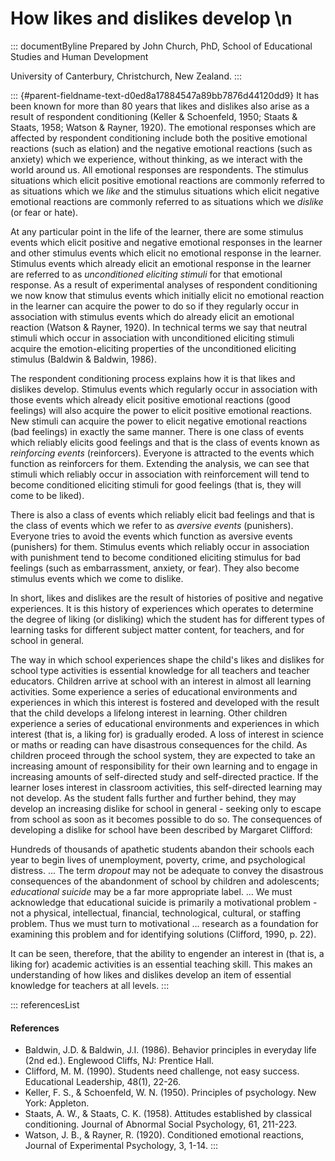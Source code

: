# How likes and dislikes develop \n

::: documentByline
Prepared by John Church, PhD, School of Educational Studies and Human
Development

University of Canterbury, Christchurch, New Zealand.
:::

::: {#parent-fieldname-text-d0ed8a17884547a89bb7876d44120dd9}
It has been known for more than 80 years that likes and dislikes also
arise as a result of respondent conditioning (Keller & Schoenfeld, 1950;
Staats & Staats, 1958; Watson & Rayner, 1920). The emotional responses
which are affected by respondent conditioning include both the positive
emotional reactions (such as elation) and the negative emotional
reactions (such as anxiety) which we experience, without thinking, as we
interact with the world around us. All emotional responses are
respondents. The stimulus situations which elicit positive emotional
reactions are commonly referred to as situations which we *like* and the
stimulus situations which elicit negative emotional reactions are
commonly referred to as situations which we *dislike* (or fear or hate).

At any particular point in the life of the learner, there are some
stimulus events which elicit positive and negative emotional responses
in the learner and other stimulus events which elicit no emotional
response in the learner. Stimulus events which already elicit an
emotional response in the learner are referred to as *unconditioned
eliciting stimuli* for that emotional response. As a result of
experimental analyses of respondent conditioning we now know that
stimulus events which initially elicit no emotional reaction in the
learner can acquire the power to do so if they regularly occur in
association with stimulus events which do already elicit an emotional
reaction (Watson & Rayner, 1920). In technical terms we say that neutral
stimuli which occur in association with unconditioned eliciting stimuli
acquire the emotion-eliciting properties of the unconditioned eliciting
stimulus (Baldwin & Baldwin, 1986).

The respondent conditioning process explains how it is that likes and
dislikes develop. Stimulus events which regularly occur in association
with those events which already elicit positive emotional reactions
(good feelings) will also acquire the power to elicit positive emotional
reactions. New stimuli can acquire the power to elicit negative
emotional reactions (bad feelings) in exactly the same manner. There is
one class of events which reliably elicits good feelings and that is the
class of events known as *reinforcing events* (reinforcers). Everyone is
attracted to the events which function as reinforcers for them.
Extending the analysis, we can see that stimuli which reliably occur in
association with reinforcement will tend to become conditioned eliciting
stimuli for good feelings (that is, they will come to be liked).

There is also a class of events which reliably elicit bad feelings and
that is the class of events which we refer to as *aversive events*
(punishers). Everyone tries to avoid the events which function as
aversive events (punishers) for them. Stimulus events which reliably
occur in association with punishment tend to become conditioned
eliciting stimulus for bad feelings (such as embarrassment, anxiety, or
fear). They also become stimulus events which we come to dislike.

In short, likes and dislikes are the result of histories of positive and
negative experiences. It is this history of experiences which operates
to determine the degree of liking (or disliking) which the student has
for different types of learning tasks for different subject matter
content, for teachers, and for school in general.

The way in which school experiences shape the child's likes and dislikes
for school type activities is essential knowledge for all teachers and
teacher educators. Children arrive at school with an interest in almost
all learning activities. Some experience a series of educational
environments and experiences in which this interest is fostered and
developed with the result that the child develops a lifelong interest in
learning. Other children experience a series of educational environments
and experiences in which interest (that is, a liking for) is gradually
eroded. A loss of interest in science or maths or reading can have
disastrous consequences for the child. As children proceed through the
school system, they are expected to take an increasing amount of
responsibility for their own learning and to engage in increasing
amounts of self-directed study and self-directed practice. If the
learner loses interest in classroom activities, this self-directed
learning may not develop. As the student falls further and further
behind, they may develop an increasing dislike for school in general -
seeking only to escape from school as soon as it becomes possible to do
so. The consequences of developing a dislike for school have been
described by Margaret Clifford:

Hundreds of thousands of apathetic students abandon their schools each
year to begin lives of unemployment, poverty, crime, and psychological
distress. \... The term *dropout* may not be adequate to convey the
disastrous consequences of the abandonment of school by children and
adolescents; *educational suicide* may be a far more appropriate label.
\... We must acknowledge that educational suicide is primarily a
motivational problem - not a physical, intellectual, financial,
technological, cultural, or staffing problem. Thus we must turn to
motivational \... research as a foundation for examining this problem
and for identifying solutions (Clifford, 1990, p. 22).

It can be seen, therefore, that the ability to engender an interest in
(that is, a liking for) academic activities is an essential teaching
skill. This makes an understanding of how likes and dislikes develop an
item of essential knowledge for teachers at all levels.
:::

::: referencesList
#### References

-   Baldwin, J.D. & Baldwin, J.I. (1986). Behavior principles in
    everyday life (2nd ed.). Englewood Cliffs, NJ: Prentice Hall.
-   Clifford, M. M. (1990). Students need challenge, not easy success.
    Educational Leadership, 48(1), 22-26.
-   Keller, F. S., & Schoenfeld, W. N. (1950). Principles of psychology.
    New York: Appleton.
-   Staats, A. W., & Staats, C. K. (1958). Attitudes established by
    classical conditioning. Journal of Abnormal Social Psychology, 61,
    211-223.
-   Watson, J. B., & Rayner, R. (1920). Conditioned emotional reactions,
    Journal of Experimental Psychology, 3, 1-14.
:::
